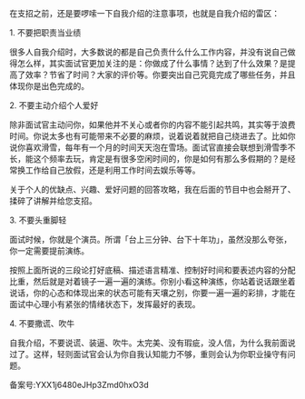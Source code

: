在支招之前，还是要啰嗦一下自我介绍的注意事项，也就是自我介绍的雷区：

1\. 不要把职责当业绩

很多人自我介绍时，大多数说的都是自己负责什么什么工作内容，并没有说自己做得怎么样，其实面试官更加关注的是：你做成了什么事情？达到了什么效果？是提高了效率？节省了时间？大家的评价等。你要突出自己究竟完成了哪些任务，并且体现你是出色完成的。

2\. 不要主动介绍个人爱好

除非面试官主动问你，如果他并不关心或者你的内容不能引起共鸣，其实等于浪费时间。你说太多也有可能带来不必要的麻烦，说着说着就把自己绕进去了。比如你说你喜欢滑雪，每年有一个月的时间天天泡在雪场。面试官直接会联想到滑雪季不长，能这个频率去玩，肯定是有很多空闲时间的，你是如何有那么多假期的？是经常换工作给自己放假，还是利用工作时间去娱乐等等。

关于个人的优缺点、兴趣、爱好问题的回答攻略，我在后面的节目中也会掰开了、揉碎了讲解并给您支招。

3\. 不要头重脚轻

面试时候，你就是个演员。所谓「台上三分钟、台下十年功」，虽然没那么夸张，你一定需要提前演练。

按照上面所说的三段论打好底稿、描述语言精准、控制好时间和要表述内容的分配比重，然后就是对着镜子一遍一遍的演练。你别小看这种演练，你站着说话跟坐着说话，你的心态和体现出来的状态可能有天壤之别，你要一遍一遍的彩排，才能在面试中心理小有紧张的情绪状态下，发挥最好的表现。

4\. 不要撒谎、吹牛

自我介绍，不要说谎、装逼、吹牛。太完美、没有瑕疵，没人信，为什么我前面说过了。这样，轻则面试官会认为你自我认知能力不够，重则会认为你职业操守有问题。

备案号:YXX1j6480eJHp3Zmd0hxO3d